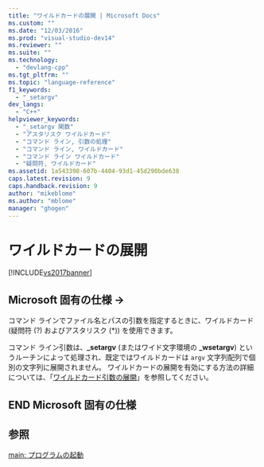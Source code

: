 ```yaml
---
title: "ワイルドカードの展開 | Microsoft Docs"
ms.custom: ""
ms.date: "12/03/2016"
ms.prod: "visual-studio-dev14"
ms.reviewer: ""
ms.suite: ""
ms.technology: 
  - "devlang-cpp"
ms.tgt_pltfrm: ""
ms.topic: "language-reference"
f1_keywords: 
  - "_setargv"
dev_langs: 
  - "C++"
helpviewer_keywords: 
  - "_setargv 関数"
  - "アスタリスク ワイルドカード"
  - "コマンド ライン, 引数の処理"
  - "コマンド ライン, ワイルドカード"
  - "コマンド ライン ワイルドカード"
  - "疑問符, ワイルドカード"
ms.assetid: 1a543398-607b-4404-93d1-45d290bde638
caps.latest.revision: 9
caps.handback.revision: 9
author: "mikeblome"
ms.author: "mblome"
manager: "ghogen"
---
```

# ワイルドカードの展開
[!INCLUDE[vs2017banner](../assembler/inline/includes/vs2017banner.md)]

## Microsoft 固有の仕様 →  
 コマンド ラインでファイル名とパスの引数を指定するときに、ワイルドカード \(疑問符 \(?\) およびアスタリスク \(\*\)\) を使用できます。  
  
 コマンド ライン引数は、**\_setargv** \(またはワイド文字環境の **\_wsetargv**\) というルーチンによって処理され、既定ではワイルドカードは `argv` 文字列配列で個別の文字列に展開されません。  ワイルドカードの展開を有効にする方法の詳細については、「[ワイルドカード引数の展開](../Topic/Expanding%20Wildcard%20Arguments.md)」を参照してください。  
  
## END Microsoft 固有の仕様  
  
## 参照  
 [main: プログラムの起動](../Topic/main:%20Program%20Startup.md)